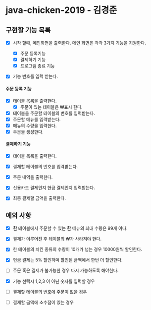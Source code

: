 # java-chicken-2019 - 김경준

## 구현할 기능 목록

- [x] 시작 할때, 메인화면을 출력한다. 메인 화면은 각각 3가지 기능을 지원한다.
  - [x] 주문 등록기능
  - [x] 결제하기 기능
  - [x] 프로그램 종료 기능
- [x] 기능 번호를 입력 받는다.


#### 주문 등록 기능

- [x] 테이블 목록을 출력한다.
  - [x] 주문이 있는 테이블은 ₩표시 한다.
- [x] 테이블을 주문할 테이블의 번호를 입력받는다.
- [x] 주문할 메뉴를 입력받는다.
- [x] 메뉴의 수량을 입력한다.
- [x] 주문을 생성한다.

#### 결제하기 기능

- [x] 테이블 목록을 출력한다.
- [x] 결제할 테이블의 번호를 입력받는다.
- [x] 주문 내역을 출력한다.
- [x] 신용카드 결제인지 현금 결제인지 입력받는다.
- [x] 최종 결제할 금액을 출력한다.



## 예외 사항

- [x] **한** 테이블에서 주문할 수 있는 **한** 메뉴의 최대 수량은 99개 이다.
- [x] 결제가 이루어진 후 테이블의 ₩가 사라져야 한다.
- [x] 한 테이블의 치킨 종류의 수량이 10개가 넘는 경우 10000원씩 할인한다.
- [x] 현금 결제는 5% 할인하며 할인된 금액에서 한번 더 할인한다.
- [ ] 주문 혹은 결제가 불가능한 경우 다시 가능하도록 해야한다.
- [x] 기능 선택시 1,2,3 이 아닌 숫자를 입력할 경우 
- [ ] 결제할 테이블의 번호에 주문이 없을 경우
- [ ] 결제할 금액에 소수점이 있는 경우

 